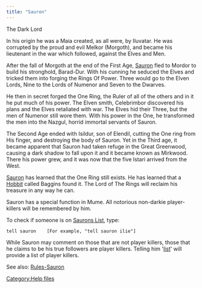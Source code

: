 ```yaml
---
title: "Sauron"
---
```


The Dark Lord

In his origin he was a Maia created, as all were, by Iluvatar. He was
corrupted by the proud and evil Melkor (Morgoth), and became his
lieutenant in the war which followed, against the Elves and Men.

After the fall of Morgoth at the end of the First Age,
[Sauron](Sauron "wikilink") fled to Mordor to build his stronghold,
Barad-Dur. With his cunning he seduced the Elves and tricked them into
forging the Rings Of Power. Three would go to the Elven Lords, Nine to
the Lords of Numenor and Seven to the Dwarves.

He then in secret forged the One Ring, the Ruler of all of the others
and in it he put much of his power. The Elven smith, Celebrimbor
discovered his plans and the Elves retaliated with war. The Elves hid
their Three, but the men of Numenor still wore them. With his power in
the One, he transformed the men into the Nazgul, horrid immortal
servants of Sauron.

The Second Age ended with Isildur, son of Elendil, cutting the One ring
from His finger, and destroying the body of Sauron. Yet in the Third
age, it became apparent that Sauron had taken refuge in the Great
Greenwood, causing a dark shadow to fall upon it and it became known as
Mirkwood. There his power grew, and it was now that the five Istari
arrived from the West.

[Sauron](Sauron "wikilink") has learned that the One Ring still exists.
He has learned that a [Hobbit](Hobbit "wikilink") called Baggins found
it. The Lord of The Rings will reclaim his treasure in any way he can.

Sauron has a special function in Mume. All notorious non-darkie
player-killers will be remembered by him.

To check if someone is on [Saurons List](Saurons_List "wikilink"), type:

`tell sauron `<name>`   [For example, "tell sauron ilie"]`

While Sauron may comment on those that are not player killers, those
that he claims to be his true followers are player killers. Telling him
'[list](list "wikilink")' will provide a list of player killers.

See also: [Rules-Sauron](Rules-Sauron "wikilink")

[Category:Help files](Category:Help_files "wikilink")